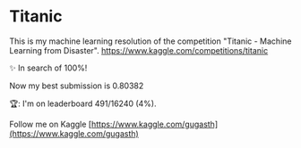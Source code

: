 # Titanic
This is my machine learning resolution of the competition "Titanic - Machine Learning from Disaster".
https://www.kaggle.com/competitions/titanic

✨ In search of 100%!

Now my best submission is 0.80382

🏆:  I'm on leaderboard 491/16240 (4%).

Follow me on Kaggle [https://www.kaggle.com/gugasth](https://www.kaggle.com/gugasth) 
